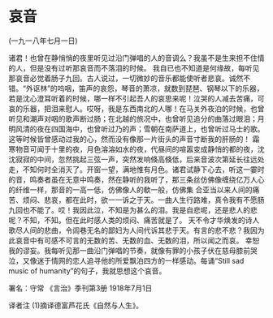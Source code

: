 # 哀音

(一九一八年七月一日)

诸君！也曾在静悄悄的夜里听见过沿门弹唱的人的音调么？我虽不是生来担不住情的人，但是没有过听那哀音而不落泪的时候。
我自已也不知道是何缘故，每听见那哀音必觉着肠子九回。古人说过，一切微妙的音乐都能使听者悲哀。诚然不错。“外讴林”的呜咽，笛声的哀怨，琴音的萧凉，就数到琵琶、钢琴以下的乐器，若是沈心澄耳听着的时候，哪一样不引起吾人的哀思来呢！泣哭的人减去苦痛，可哀的乐器，把泪来慰人。哎呀，我是东西南北的人哪！在马关外夜泊的时候，也曾听见和潮声对咽的歌声断过肠；在北越的旅况中，也曾听见追分的曲落过眼泪；月明风清的夜在四国海中，也曾听过乃的声；雪朝在南萨道上，也曾听过马士的歌。这等时候皆曾感动过我的心，然而没有像那一片街头的声音寸断我的肝肠的！
霜寒物音可闻于十里的夜，月色溶溶如水的夜，代昼间的喧嚣变成静悄的都的夜，沈沈寂寂的中间，忽然挑起三弦一声，突然发响倏高倏低，后来音波次第延长往远处走，不知何时全消灭了。开窗一望，满地惟有月色。诸君试静下心去，听这一霎时的音，鸣奏者虽在无意中鸣奏，然在静听的我听了，那三条丝仿佛像缠绕亿万人心的纤维一样，那音的一高一低，仿佛像人的欷一般，仿佛集
合亚当以来人间的痛苦、烦闷、悲哀，都在此时，欲一一诉之于天。一曲人生行路难，真令我有不愿肠九回也不能了。哎！我因此泣，不知是为甚么的泪。我是自悲呢，还是悲人的悲呢？不知，不知。但在此时感人类的烦闷、痛苦就是了。
天不令才华焕发的诗人歌尽人间的悲曲，令闾巷无名的鄙妇为人间代诉其悲于天。有言的悲不悲？我因为此哀音中有可感不可言的无数的苦、无数的血、无数的泪，所以闻之而哀。
幸恕我的谬妄。我每听见那一曲沿门弹唱的节奏，就像有罪的小孩子伏在慈母膝前哭泣，又像迷于情网的恋人追寻他的所爱飘泊四方的一样感动。每诵“Still sad music of humanity”的句子，我就思想这个哀音。

署名：守常
《言治》季刊第3册
1918年7月1日

译者注
(1)摘译德富芦花氏《自然与人生》。

